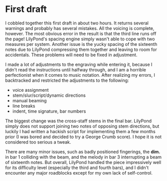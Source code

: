 # First draft #

I cobbled together this first draft in about two hours. It returns several warnings and probably has several mistakes. All the voicing is complete, however. The most obvious error in the result is that the third line runs off the page! LilyPond's spacing engine simply wasn't able to cope with two measures per system. Another issue is the yucky spacing of the sixteenth notes due to LilyPond compressing them together and leaving to room for accidentals. These problems will need to be fixed in adjustment.

I made a lot of adjustments to the engraving while entering it, because I didn't read the instructions until halfway through, and I am a horrible perfectionist when it comes to music notation. After realizing my errors, I backtracked and restricted the adjustments to the following:

- voice assignment
- stem/slur/script/dynamic directions
- manual beaming
- line breaks
- indent, time signature, bar numbers

The biggest change was the cross-staff stems in the final bar. LilyPond simply does not support joining two notes of opposing stem directions, but luckily I had written a hackish script for implementing them a few months prior (I was bored and decided to try a George Crumb score). I hope it is not considered too serious a tweak.

There are many minor issues, such as badly positioned fingerings, the __dim.__ in bar 1 colliding with the beam, and the melody in bar 3 interrupting a beam of sixteenth notes. But overall, LilyPond handled the piece impressively well for its difficulty level (especially the third and fourth bars), and I didn't encounter any major roadblocks except for my own lack of self-control.
